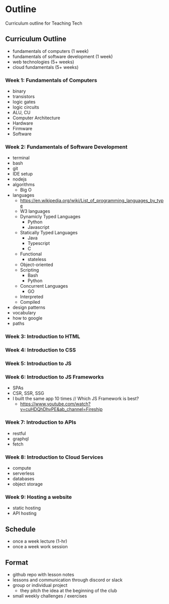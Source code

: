 # Outline

Curriculum outline for Teaching Tech 

## Curriculum Outline
- fundamentals of computers (1 week)
- fundamentals of software development (1 week)
- web technologies (5+ weeks)
- cloud fundamentals (5+ weeks)

### Week 1: Fundamentals of Computers
- binary
- transistors
- logic gates
- logic circuits
- ALU, CU
- Computer Architecture
- Hardware
- Firmware
- Software

### Week 2: Fundamentals of Software Development
- terminal
- bash
- git
- IDE setup
- nodejs
- algorithms
    - Big O
- languages
    - https://en.wikipedia.org/wiki/List_of_programming_languages_by_type
    - W3 languages
    - Dynamicly Typed Languages
        - Python
        - Javascript
    - Statically Typed Languages
        - Java
        - Typescript
        - C
    - Functional
        - stateless
    - Object-oriented
    - Scripting
        - Bash
        - Python
    - Concurrent Languages
        - GO
    - Interpreted 
    - Compiled
- design patterns
- vocabulary
- how to google
- paths

### Week 3: Introduction to HTML

### Week 4: Introduction to CSS

### Week 5: Introduction to JS

### Week 6: Introduction to JS Frameworks
- SPAs
- CSR, SSR, SSG
- I built the same app 10 times // Which JS Framework is best?
    - https://www.youtube.com/watch?v=cuHDQhDhvPE&ab_channel=Fireship

### Week 7: Introduction to APIs
- restful
- graphql
- fetch

### Week 8: Introduction to Cloud Services
- compute
- serverless
- databases
- object storage

### Week 9: Hosting a website
- static hosting
- API hosting



## Schedule
- once a week lecture (1-hr)
- once a week work session

## Format
- github repo with lesson notes
- lessons and communication through discord or slack
- group or individual project
    - they pitch the idea at the beginning of the club
- small weekly challenges / exercises